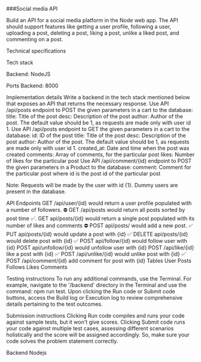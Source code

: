 ###Social media API

Build an API for a social media platform in the Node web app. The API should support features like getting a user profile, following a user, uploading a post, deleting a post, liking a post, unlike a liked post, and commenting on a post. 

Technical specifications

Tech stack 

Backend: NodeJS 

Ports 
    Backend: 8000 


Implementation details
Write a backend in the tech stack mentioned below that exposes an API that returns the necessary response.
	 Use API /api/posts endpoint to POST the given parameters in a cart to the database:
		 title: Title of the post 
		desc: Description of the post 
		author: Author of the post. The default value should be 1, as requests are made only with user id 1. 
	Use API /api/posts endpoint to GET the given parameters in a cart to the database:
		 id: ID of the post 
		title: Title of the post 
		desc: Description of the post 
		author: Author of the post. The default value should be 1, as requests are made only with user id 1. 
		created_at: Date and time when the post was created 
		comments: Array of comments, for the particular post 
		likes: Number of likes for the particular post 
	Use API /api/comment/{id} endpoint to POST the given parameters in a Product to the database: 
		comment: Comment for the particular post where id is the post id of the particular post 

Note: Requests will be made by the user with id {1}. Dummy users are present in the database.

API Endpoints 
	GET /api/user/{id} would return a user profile populated with a number of followers. ⛔
	GET /api/posts would return all posts sorted by post time ✅. 
	GET api/posts/{id} would return a single post populated with its number of likes and comments ⛔
	POST api/posts/ would add a new post. ✅
	PUT api/posts/{id} would update a post with {id} ✅
	DELETE api/posts/{id} would delete post with {id} ✅
	POST api/follow/{id} would follow user with {id} 
	POST api/unfollow/{id} would unfollow user with {id} 
	POST /api/like/{id} like a post with {id} ✅
	POST /api/unlike/{id} would unlike post with {id} ✅
	POST /api/comment/{id} add comment for post with {id} 
Tables 
	User 
	Posts 
	Follows
	Likes 
	Comments 

Testing instructions 
	To run any additional commands, use the Terminal. For example, navigate to the '/backend' directory in the Terminal and use the command: npm run test. 
	Upon clicking the Run code or Submit code buttons, access the Build log or Execution log to review comprehensive details pertaining to the test outcomes. 

Submission instructions
	Clicking Run code compiles and runs your code against sample tests, but it won't give scores. 
	Clicking Submit code runs your code against multiple test cases, assessing different scenarios holistically and the score will be assigned accordingly. So, make sure your code solves the problem statement correctly. 

Backend Nodejs